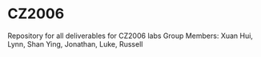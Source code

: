 # CZ2006
Repository for all deliverables for CZ2006 labs 
Group Members: Xuan Hui, Lynn, Shan Ying, Jonathan, Luke, Russell
